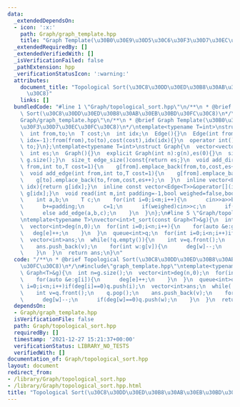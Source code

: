```yaml
---
data:
  _extendedDependsOn:
  - icon: ':x:'
    path: Graph/graph_template.hpp
    title: "Graph Template(\u30B0\u30E9\u30D5\u30C6\u30F3\u30D7\u30EC\u30FC\u30C8)"
  _extendedRequiredBy: []
  _extendedVerifiedWith: []
  _isVerificationFailed: false
  _pathExtension: hpp
  _verificationStatusIcon: ':warning:'
  attributes:
    document_title: "Topological Sort(\u30C8\u30DD\u30ED\u30B8\u30AB\u30EB\u30BD\u30FC\
      \u30C8)"
    links: []
  bundledCode: "#line 1 \"Graph/topological_sort.hpp\"\n/**\n * @brief Topological\
    \ Sort(\u30C8\u30DD\u30ED\u30B8\u30AB\u30EB\u30BD\u30FC\u30C8)\n*/\n#line 1 \"\
    Graph/graph_template.hpp\"\n/**\n * @brief Graph Template(\u30B0\u30E9\u30D5\u30C6\
    \u30F3\u30D7\u30EC\u30FC\u30C8)\n*/\ntemplate<typename T=int>\nstruct Edge{\n\
    \  int from,to;\n  T cost;\n  int idx;\n  Edge(){}\n  Edge(int from,int to,T cost=1,int\
    \ idx=-1):from(from),to(to),cost(cost),idx(idx){}\n  operator int()const{return\
    \ to;}\n};\ntemplate<typename T=int>\nstruct Graph{\n  vector<vector<Edge<T>>>g;\n\
    \  int es;\n  Graph(){}\n  explicit Graph(int n):g(n),es(0){}\n  size_t size()const{return\
    \ g.size();}\n  size_t edge_size()const{return es;}\n  void add_directed_edge(int\
    \ from,int to,T cost=1){\n    g[from].emplace_back(from,to,cost,es++);\n  }\n\
    \  void add_edge(int from,int to,T cost=1){\n    g[from].emplace_back(from,to,cost,es);\n\
    \    g[to].emplace_back(to,from,cost,es++);\n  }\n  inline vector<Edge<T>>&operator[](int\
    \ idx){return g[idx];}\n  inline const vector<Edge<T>>&operator[](int idx)const{return\
    \ g[idx];}\n  void read(int m,int padding=-1,bool weighed=false,bool direct=false){\n\
    \    int a,b;\n    T c;\n    for(int i=0;i<m;i++){\n      cin>>a>>b;\n      a+=padding;\n\
    \      b+=padding;\n      c=1;\n      if(weighed)cin>>c;\n      if(direct)add_directed_edge(a,b,c);\n\
    \      else add_edge(a,b,c);\n    }\n  }\n};\n#line 5 \"Graph/topological_sort.hpp\"\
    \ntemplate<typename T>\nvector<int>t_sort(const Graph<T>&g){\n  int n=g.size();\n\
    \  vector<int>deg(n,0);\n  for(int i=0;i<n;i++){\n    for(auto &e:g[i]){\n   \
    \   deg[e]++;\n    }\n  }\n  queue<int>q;\n  for(int i=0;i<n;i++)if(deg[i]==0)q.push(i);\n\
    \  vector<int>ans;\n  while(!q.empty()){\n    int v=q.front();\n    q.pop();\n\
    \    ans.push_back(v);\n    for(int w:g[v]){\n      deg[w]--;\n      if(deg[w]==0)q.push(w);\n\
    \    }\n  }\n  return ans;\n}\n"
  code: "/**\n * @brief Topological Sort(\u30C8\u30DD\u30ED\u30B8\u30AB\u30EB\u30BD\
    \u30FC\u30C8)\n*/\n#include\"graph_template.hpp\"\ntemplate<typename T>\nvector<int>t_sort(const\
    \ Graph<T>&g){\n  int n=g.size();\n  vector<int>deg(n,0);\n  for(int i=0;i<n;i++){\n\
    \    for(auto &e:g[i]){\n      deg[e]++;\n    }\n  }\n  queue<int>q;\n  for(int\
    \ i=0;i<n;i++)if(deg[i]==0)q.push(i);\n  vector<int>ans;\n  while(!q.empty()){\n\
    \    int v=q.front();\n    q.pop();\n    ans.push_back(v);\n    for(int w:g[v]){\n\
    \      deg[w]--;\n      if(deg[w]==0)q.push(w);\n    }\n  }\n  return ans;\n}"
  dependsOn:
  - Graph/graph_template.hpp
  isVerificationFile: false
  path: Graph/topological_sort.hpp
  requiredBy: []
  timestamp: '2021-12-27 15:21:37+00:00'
  verificationStatus: LIBRARY_NO_TESTS
  verifiedWith: []
documentation_of: Graph/topological_sort.hpp
layout: document
redirect_from:
- /library/Graph/topological_sort.hpp
- /library/Graph/topological_sort.hpp.html
title: "Topological Sort(\u30C8\u30DD\u30ED\u30B8\u30AB\u30EB\u30BD\u30FC\u30C8)"
---
```

